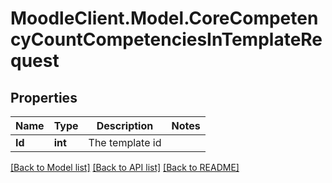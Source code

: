 # MoodleClient.Model.CoreCompetencyCountCompetenciesInTemplateRequest

## Properties

Name | Type | Description | Notes
------------ | ------------- | ------------- | -------------
**Id** | **int** | The template id | 

[[Back to Model list]](../README.md#documentation-for-models) [[Back to API list]](../README.md#documentation-for-api-endpoints) [[Back to README]](../README.md)

